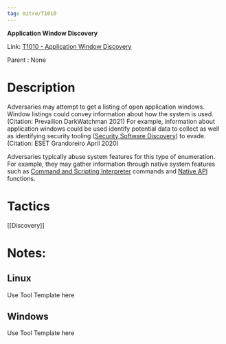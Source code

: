 ```yaml
---
tag: mitre/T1010
---
```


**Application Window Discovery**

Link: [T1010 - Application Window Discovery](https://attack.mitre.org/techniques/T1010)

Parent : None


# Description

Adversaries may attempt to get a listing of open application windows. Window listings could convey information about how the system is used.(Citation: Prevailion DarkWatchman 2021) For example, information about application windows could be used identify potential data to collect as well as identifying security tooling ([Security Software Discovery](https://attack.mitre.org/techniques/T1518/001)) to evade.(Citation: ESET Grandoreiro April 2020)

Adversaries typically abuse system features for this type of enumeration. For example, they may gather information through native system features such as [Command and Scripting Interpreter](https://attack.mitre.org/techniques/T1059) commands and [Native API](https://attack.mitre.org/techniques/T1106) functions.

# Tactics


[[Discovery]]


# Notes:

## Linux

Use Tool Template here

## Windows

Use Tool Template here